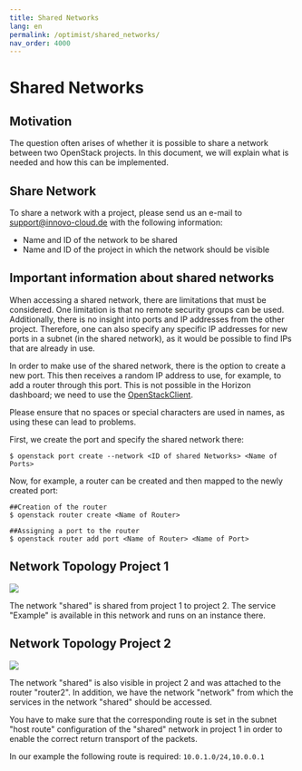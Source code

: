 ```yaml
---
title: Shared Networks
lang: en
permalink: /optimist/shared_networks/
nav_order: 4000
---
```


Shared Networks
===============

Motivation
----------

The question often arises of whether it is possible to share a network between two OpenStack projects. In this document, we will explain what is needed and how this can be implemented.

Share Network
-------------

To share a network with a project, please send us an e-mail to support@innovo-cloud.de with the following information:

- Name and ID of the network to be shared
- Name and ID of the project in which the network should be visible

Important information about shared networks
-------------------------------------------

When accessing a shared network, there are limitations that must be considered. One limitation is that no remote security groups can be used.
Additionally, there is no insight into ports and IP addresses from the other project.
Therefore, one can also specify any specific IP addresses for new ports in a subnet (in the shared network), as it would be possible to find IPs that are already in use.

In order to make use of the shared network, there is the option to create a new port. This then receives a random IP address to use, for example, to add a router through this port.
This is not possible in the Horizon dashboard; we need to use the [OpenStackClient](https://docs.openstack.org/python-openstackclient/latest/).

Please ensure that no spaces or special characters are used in names, as using these can lead to problems.

First, we create the port and specify the shared network there:

```
$ openstack port create --network <ID of shared Networks> <Name of Ports>
```

Now, for example, a router can be created and then mapped to the newly created port:

```
##Creation of the router
$ openstack router create <Name of Router>

##Assigning a port to the router
$ openstack router add port <Name of Router> <Name of Port>
```


Network Topology Project 1
--------------------------

![](attachments/SharedNetwork1.png)

The network "shared" is shared from project 1 to project 2. The service "Example" is available in this network and runs on an instance there.

Network Topology Project 2
--------------------------

![](attachments/SharedNetwork2.png)

The network "shared" is also visible in project 2 and was attached to the router "router2". In addition, we have the network "network" from which the services in the network "shared" should be accessed.

You have to make sure that the corresponding route is set in the subnet "host route" configuration of the "shared" network in project 1 in order to enable the correct return transport of the packets.

In our example the following route is required: `10.0.1.0/24,10.0.0.1`
